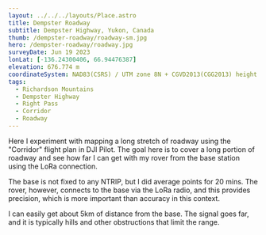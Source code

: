 ```yaml
---
layout: ../../../layouts/Place.astro
title: Dempster Roadway
subtitle: Dempster Highway, Yukon, Canada
thumb: /dempster-roadway/roadway-sm.jpg
hero: /dempster-roadway/roadway.jpg
surveyDate: Jun 19 2023
lonLat: [-136.24300406, 66.94476387]
elevation: 676.774 m
coordinateSystem: NAD83(CSRS) / UTM zone 8N + CGVD2013(CGG2013) height
tags:
  - Richardson Mountains
  - Dempster Highway
  - Right Pass
  - Corridor
  - Roadway
---
```


Here I experiment with mapping a long stretch of roadway using the "Corridor" flight plan in DJI Pilot. The goal here is to cover a long portion of roadway and see how far I can get with my rover from the base station using the LoRa connection.

The base is not fixed to any NTRIP, but I did average points for 20 mins. The rover, however, connects to the base via the LoRa radio, and this provides precision, which is more important than accuracy in this context.

I can easily get about 5km of distance from the base. The signal goes far, and it is typically hills and other obstructions that limit the range.
